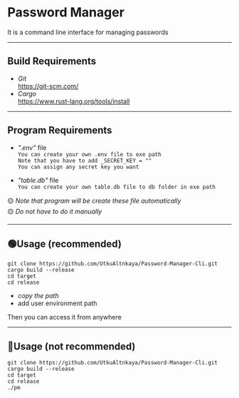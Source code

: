 # Password Manager

It is a command line interface for managing passwords

---

## Build Requirements

- _Git_  
  https://git-scm.com/
- _Cargo_  
  https://www.rust-lang.org/tools/install

---

## Program Requirements

- _".env"_ file  
  `You can create your own .env file to exe path`  
  `Note that you have to add _SECRET_KEY = ""`  
  `You can assign any secret key you want`

- _"table.db"_ file  
  `You can create your own table.db file to db folder in exe path`

🟡 _Note that program will be create these file automatically_  
🟡 _Do not have to do it manually_

---

## 🟢Usage (recommended)

    git clone https://github.com/UtkuAltnkaya/Password-Manager-Cli.git
    cargo build --release
    cd target
    cd release

- _copy the path_
- add user environment path

Then you can access it from anywhere

---

## 🔴Usage (not recommended)

    git clone https://github.com/UtkuAltnkaya/Password-Manager-Cli.git
    cargo build --release
    cd target
    cd release
    ./pm
